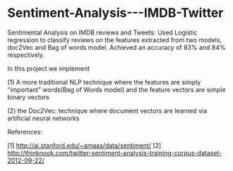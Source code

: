 # Sentiment-Analysis---IMDB-Twitter
Sentimental Analysis on IMDB reviews and Tweets: Used Logistic regression to classify reviews on the features extracted from two models, doc2Vec and Bag of words model. Achieved an accuracy of 83% and 84% respectively.


In this project we implement 

(1) A more traditional NLP technique where the features are simply “important” words(Bag of Words model) and the feature vectors are simple binary vectors

(2) the Doc2Vec: technique where document vectors are learned via artificial neural networks

References:

[1] http://ai.stanford.edu/~amaas/data/sentiment/
[2] http://thinknook.com/twitter-sentiment-analysis-training-corpus-dataset-2012-09-22/
